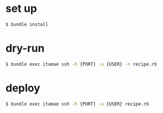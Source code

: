 # set up

```sh
$ bundle install
```

# dry-run

```sh
$ bundle exec itamae ssh -h {PORT} -u {USER} -n recipe.rb
```

# deploy

```sh
$ bundle exec itamae ssh -h {PORT} -u {USER} recipe.rb
```
